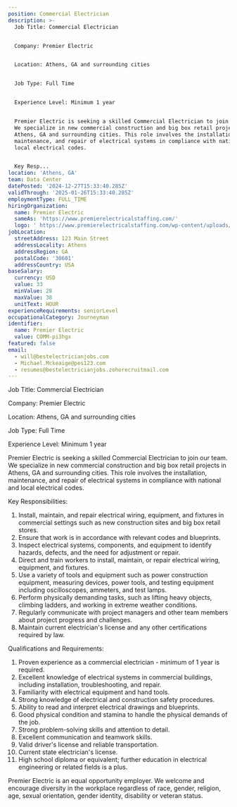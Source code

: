 ```yaml
---
position: Commercial Electrician
description: >-
  Job Title: Commercial Electrician


  Company: Premier Electric


  Location: Athens, GA and surrounding cities


  Job Type: Full Time


  Experience Level: Minimum 1 year


  Premier Electric is seeking a skilled Commercial Electrician to join our team.
  We specialize in new commercial construction and big box retail projects in
  Athens, GA and surrounding cities. This role involves the installation,
  maintenance, and repair of electrical systems in compliance with national and
  local electrical codes.


  Key Resp...
location: 'Athens, GA'
team: Data Center
datePosted: '2024-12-27T15:33:40.285Z'
validThrough: '2025-01-26T15:33:40.285Z'
employmentType: FULL_TIME
hiringOrganization:
  name: Premier Electric
  sameAs: 'https://www.premierelectricalstaffing.com/'
  logo: ' https://www.premierelectricalstaffing.com/wp-content/uploads/2020/05/Premier-Electrical-Staffing-logo.png'
jobLocation:
  streetAddress: 123 Main Street
  addressLocality: Athens
  addressRegion: GA
  postalCode: '30601'
  addressCountry: USA
baseSalary:
  currency: USD
  value: 33
  minValue: 28
  maxValue: 38
  unitText: HOUR
experienceRequirements: seniorLevel
occupationalCategory: Journeyman
identifier:
  name: Premier Electric
  value: COMM-pi3hgx
featured: false
email:
  - will@bestelectricianjobs.com
  - Michael.Mckeaige@pes123.com
  - resumes@bestelectricianjobs.zohorecruitmail.com
---
```




Job Title: Commercial Electrician

Company: Premier Electric

Location: Athens, GA and surrounding cities

Job Type: Full Time

Experience Level: Minimum 1 year

Premier Electric is seeking a skilled Commercial Electrician to join our team. We specialize in new commercial construction and big box retail projects in Athens, GA and surrounding cities. This role involves the installation, maintenance, and repair of electrical systems in compliance with national and local electrical codes.

Key Responsibilities:

1. Install, maintain, and repair electrical wiring, equipment, and fixtures in commercial settings such as new construction sites and big box retail stores.
2. Ensure that work is in accordance with relevant codes and blueprints.
3. Inspect electrical systems, components, and equipment to identify hazards, defects, and the need for adjustment or repair.
4. Direct and train workers to install, maintain, or repair electrical wiring, equipment, and fixtures.
5. Use a variety of tools and equipment such as power construction equipment, measuring devices, power tools, and testing equipment including oscilloscopes, ammeters, and test lamps.
6. Perform physically demanding tasks, such as lifting heavy objects, climbing ladders, and working in extreme weather conditions.
7. Regularly communicate with project managers and other team members about project progress and challenges.
8. Maintain current electrician's license and any other certifications required by law.

Qualifications and Requirements:

1. Proven experience as a commercial electrician - minimum of 1 year is required.
2. Excellent knowledge of electrical systems in commercial buildings, including installation, troubleshooting, and repair.
3. Familiarity with electrical equipment and hand tools.
4. Strong knowledge of electrical and construction safety procedures.
5. Ability to read and interpret electrical drawings and blueprints.
6. Good physical condition and stamina to handle the physical demands of the job.
7. Strong problem-solving skills and attention to detail.
8. Excellent communication and teamwork skills.
9. Valid driver's license and reliable transportation.
10. Current state electrician's license.
11. High school diploma or equivalent; further education in electrical engineering or related fields is a plus.

Premier Electric is an equal opportunity employer. We welcome and encourage diversity in the workplace regardless of race, gender, religion, age, sexual orientation, gender identity, disability or veteran status.
